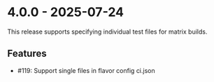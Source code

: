 # 4.0.0 - 2025-07-24
This release supports specifying individual test files for matrix builds.

## Features
 - #119: Support single files in flavor config ci.json
